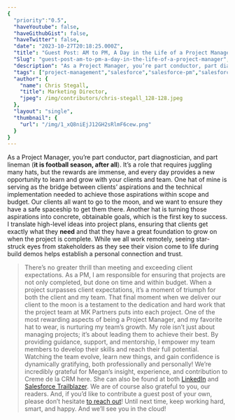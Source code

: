 ```yaml
---
{
  "priority":"0.5",
  "haveYoutube": false,
  "haveGithubGist": false,
  "haveTwitter": false,
  "date": "2023-10-27T20:18:25.000Z",
  "title": "Guest Post: AM to PM, A Day in the Life of a Project Manager",
  "Slug": "guest-post-am-to-pm-a-day-in-the-life-of-a-project-manager",
  "description": "As a Project Manager, you’re part conductor, part diagnostician, and part lineman (it is football season, after all). It’s a role that requires juggling many hats, but the rewards are immense, and every day provides a new opportunity to learn and grow with your clients and team..",
  "tags": ["project-management","salesforce","salesforce-pm","salesforce-partners","project-manager"],
  "author": {
    "name": Chris Stegall,
    "title": Marketing Director,
    "jpeg": /img/contributors/chris-stegall_128-128.jpeg
  },
  "layout": "single",
  "thumbnail": {
    "url": "/img/1_xQ8niEjJ12GH2sRlmF6cew.png"
  }
}
---
```

As a Project Manager, you’re part conductor, part diagnostician, and part lineman (**it is football season, after all**). It’s a role that requires juggling many hats, but the rewards are immense, and every day provides a new opportunity to learn and grow with your clients and team.
One hat of mine is serving as the bridge between clients’ aspirations and the technical implementation needed to achieve those aspirations within scope and budget. Our clients all want to go to the moon, and we want to ensure they have a safe spaceship to get them there.
Another hat is turning those aspirations into concrete, obtainable goals, which is the first key to success. I translate high-level ideas into project plans, ensuring that clients get exactly what they **need** and that they have a great foundation to grow on when the project is complete. While we all work remotely, seeing star-struck eyes from stakeholders as they see their vision come to life during build demos helps establish a personal connection and trust.

> There’s no greater thrill than meeting and exceeding client expectations.
As a PM, I am responsible for ensuring that projects are not only completed, but done on time and within budget. When a project surpasses client expectations, it’s a moment of triumph for both the client and my team. That final moment when we deliver our client to the moon is a testament to the dedication and hard work that the project team at MK Partners puts into each project.
One of the most rewarding aspects of being a Project Manager, and my favorite hat to wear, is nurturing my team’s growth. My role isn’t just about managing projects; it’s about leading them to achieve their best. By providing guidance, support, and mentorship, I empower my team members to develop their skills and reach their full potential. Watching the team evolve, learn new things, and gain confidence is dynamically gratifying, both professionally and personally!
We’re incredibly grateful for Megan’s insight, experience, and contribution to Creme de la CRM here. She can also be found at both [LinkedIn](https://www.linkedin.com/in/megan-laputz/) and [Salesforce Trailblazer](https://www.salesforce.com/trailblazer/mlaputz).
We are of course also grateful to you, our readers. And, if you’d like to contribute a guest post of your own, please don’t hesitate [to reach out](https://mkpartners.com/)!
Until next time, keep working hard, smart, and happy. And we’ll see you in the cloud!
